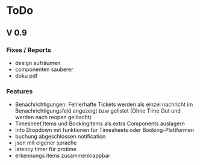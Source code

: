 # ToDo

## V 0.9
### Fixes / Reports

 - design aufräumen
 - componenten sauberer
 - doku pdf

 ### Features

 - Benachrichtigungen: Fehlerhafte Tickets werden als einzel nachricht im Benachrichtigungsfeld angezeigt bzw gelistet (Ohne Time Out und werden nach reopen gelöscht)
 - Timesheet Items und BookingItems als extra Components auslagern
 - Info Dropdown mit funktionen für Timesheets oder Booking-Plattformen
 - buchung abgeschlossen notification
 - json mit eigener sprache
 - latency timer für protime
 - erkennungs items zusammenklappbar